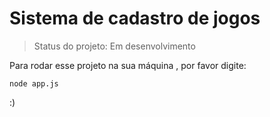# Sistema  de  cadastro  de  jogos 

> Status do projeto: Em desenvolvimento

Para rodar esse  projeto na sua máquina , por favor digite:

```
node app.js
```

:)
